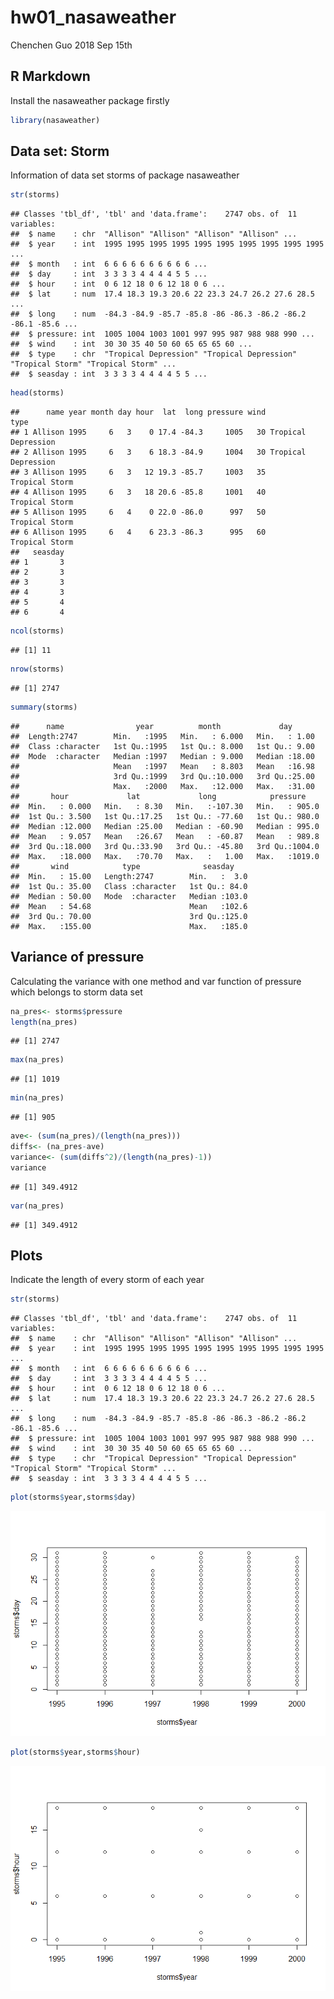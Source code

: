 hw01\_nasaweather
================
Chenchen Guo
2018 Sep 15th

R Markdown
----------

Install the nasaweather package firstly

``` r
library(nasaweather)
```

Data set: Storm
---------------

Information of data set storms of package nasaweather

``` r
str(storms)
```

    ## Classes 'tbl_df', 'tbl' and 'data.frame':    2747 obs. of  11 variables:
    ##  $ name    : chr  "Allison" "Allison" "Allison" "Allison" ...
    ##  $ year    : int  1995 1995 1995 1995 1995 1995 1995 1995 1995 1995 ...
    ##  $ month   : int  6 6 6 6 6 6 6 6 6 6 ...
    ##  $ day     : int  3 3 3 3 4 4 4 4 5 5 ...
    ##  $ hour    : int  0 6 12 18 0 6 12 18 0 6 ...
    ##  $ lat     : num  17.4 18.3 19.3 20.6 22 23.3 24.7 26.2 27.6 28.5 ...
    ##  $ long    : num  -84.3 -84.9 -85.7 -85.8 -86 -86.3 -86.2 -86.2 -86.1 -85.6 ...
    ##  $ pressure: int  1005 1004 1003 1001 997 995 987 988 988 990 ...
    ##  $ wind    : int  30 30 35 40 50 60 65 65 65 60 ...
    ##  $ type    : chr  "Tropical Depression" "Tropical Depression" "Tropical Storm" "Tropical Storm" ...
    ##  $ seasday : int  3 3 3 3 4 4 4 4 5 5 ...

``` r
head(storms)
```

    ##      name year month day hour  lat  long pressure wind                type
    ## 1 Allison 1995     6   3    0 17.4 -84.3     1005   30 Tropical Depression
    ## 2 Allison 1995     6   3    6 18.3 -84.9     1004   30 Tropical Depression
    ## 3 Allison 1995     6   3   12 19.3 -85.7     1003   35      Tropical Storm
    ## 4 Allison 1995     6   3   18 20.6 -85.8     1001   40      Tropical Storm
    ## 5 Allison 1995     6   4    0 22.0 -86.0      997   50      Tropical Storm
    ## 6 Allison 1995     6   4    6 23.3 -86.3      995   60      Tropical Storm
    ##   seasday
    ## 1       3
    ## 2       3
    ## 3       3
    ## 4       3
    ## 5       4
    ## 6       4

``` r
ncol(storms)
```

    ## [1] 11

``` r
nrow(storms)
```

    ## [1] 2747

``` r
summary(storms)
```

    ##      name                year          month             day       
    ##  Length:2747        Min.   :1995   Min.   : 6.000   Min.   : 1.00  
    ##  Class :character   1st Qu.:1995   1st Qu.: 8.000   1st Qu.: 9.00  
    ##  Mode  :character   Median :1997   Median : 9.000   Median :18.00  
    ##                     Mean   :1997   Mean   : 8.803   Mean   :16.98  
    ##                     3rd Qu.:1999   3rd Qu.:10.000   3rd Qu.:25.00  
    ##                     Max.   :2000   Max.   :12.000   Max.   :31.00  
    ##       hour             lat             long            pressure     
    ##  Min.   : 0.000   Min.   : 8.30   Min.   :-107.30   Min.   : 905.0  
    ##  1st Qu.: 3.500   1st Qu.:17.25   1st Qu.: -77.60   1st Qu.: 980.0  
    ##  Median :12.000   Median :25.00   Median : -60.90   Median : 995.0  
    ##  Mean   : 9.057   Mean   :26.67   Mean   : -60.87   Mean   : 989.8  
    ##  3rd Qu.:18.000   3rd Qu.:33.90   3rd Qu.: -45.80   3rd Qu.:1004.0  
    ##  Max.   :18.000   Max.   :70.70   Max.   :   1.00   Max.   :1019.0  
    ##       wind            type              seasday     
    ##  Min.   : 15.00   Length:2747        Min.   :  3.0  
    ##  1st Qu.: 35.00   Class :character   1st Qu.: 84.0  
    ##  Median : 50.00   Mode  :character   Median :103.0  
    ##  Mean   : 54.68                      Mean   :102.6  
    ##  3rd Qu.: 70.00                      3rd Qu.:125.0  
    ##  Max.   :155.00                      Max.   :185.0

Variance of pressure
--------------------

Calculating the variance with one method and var function of pressure which belongs to storm data set

``` r
na_pres<- storms$pressure
length(na_pres)
```

    ## [1] 2747

``` r
max(na_pres)
```

    ## [1] 1019

``` r
min(na_pres)
```

    ## [1] 905

``` r
ave<- (sum(na_pres)/(length(na_pres)))
diffs<- (na_pres-ave)
variance<- (sum(diffs^2)/(length(na_pres)-1))
variance
```

    ## [1] 349.4912

``` r
var(na_pres)
```

    ## [1] 349.4912

Plots
-----

Indicate the length of every storm of each year

``` r
str(storms)
```

    ## Classes 'tbl_df', 'tbl' and 'data.frame':    2747 obs. of  11 variables:
    ##  $ name    : chr  "Allison" "Allison" "Allison" "Allison" ...
    ##  $ year    : int  1995 1995 1995 1995 1995 1995 1995 1995 1995 1995 ...
    ##  $ month   : int  6 6 6 6 6 6 6 6 6 6 ...
    ##  $ day     : int  3 3 3 3 4 4 4 4 5 5 ...
    ##  $ hour    : int  0 6 12 18 0 6 12 18 0 6 ...
    ##  $ lat     : num  17.4 18.3 19.3 20.6 22 23.3 24.7 26.2 27.6 28.5 ...
    ##  $ long    : num  -84.3 -84.9 -85.7 -85.8 -86 -86.3 -86.2 -86.2 -86.1 -85.6 ...
    ##  $ pressure: int  1005 1004 1003 1001 997 995 987 988 988 990 ...
    ##  $ wind    : int  30 30 35 40 50 60 65 65 65 60 ...
    ##  $ type    : chr  "Tropical Depression" "Tropical Depression" "Tropical Storm" "Tropical Storm" ...
    ##  $ seasday : int  3 3 3 3 4 4 4 4 5 5 ...

``` r
plot(storms$year,storms$day)
```

![](hw01_nasaweather_files/figure-markdown_github/unnamed-chunk-3-1.png)

``` r
plot(storms$year,storms$hour)
```

![](hw01_nasaweather_files/figure-markdown_github/unnamed-chunk-3-2.png)
